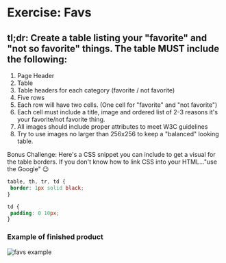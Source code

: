 # Exercise: Favs

## tl;dr: Create a table listing your "favorite" and "not so favorite" things. The table MUST include the following:

1. Page Header
1. Table
1. Table headers for each category (favorite / not favorite)
1. Five rows
1. Each row will have two cells. (One cell for "favorite" and "not favorite")
1. Each cell must include a title, image and ordered list of 2-3 reasons it's your favorite/not favorite thing.
1. All images should include proper attributes to meet W3C guidelines
1. Try to use images no larger than 256x256 to keep a "balanced" looking table.

Bonus Challenge: Here's a CSS snippet you can include to get a visual for the table borders. If you don't know how to link CSS into your HTML..."use the Google" 😉

```css
table, th, tr, td {
 border: 1px solid black;
}

td {
 padding: 0 10px;
}
```

### Example of finished product

<img src="\apcsp\assets\img\favs.png" alt="favs example">